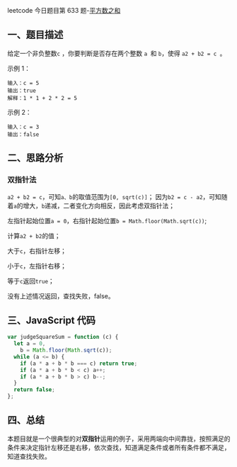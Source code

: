 <!--
 * @Author: 朽木白
 * @Date: 2022-07-01 00:09:29
 * @LastEditors: 1547702880@qq.com
 * @LastEditTime: 2022-07-01 00:10:00
 * @Description:
-->

leetcode 今日题目第 633 题-[平方数之和](https://leetcode-cn.com/problems/sum-of-square-numbers/)

## 一、题目描述

给定一个非负整数`c` ，你要判断是否存在两个整数 `a `和 `b`，使得 `a2 + b2 = c `。

示例 1：

```
输入：c = 5
输出：true
解释：1 * 1 + 2 * 2 = 5
```

示例 2：

```
输入：c = 3
输出：false
```

## 二、思路分析

### 双指针法

`a2 + b2 = c`，可知`a、b`的取值范围为`[0, sqrt(c)]`；
因为`b2 = c - a2`，可知随着`a`的增大，`b`递减，二者变化方向相反，因此考虑双指针法；

左指针起始位置`a = 0`，右指针起始位置`b = Math.floor(Math.sqrt(c))`;

计算`a2 + b2`的值；

大于`c`，右指针左移；

小于`c`，左指针右移；

等于`c`返回`true`；

没有上述情况返回，查找失败，false。

## 三、JavaScript 代码

```js
var judgeSquareSum = function (c) {
  let a = 0,
    b = Math.floor(Math.sqrt(c));
  while (a <= b) {
    if (a * a + b * b === c) return true;
    if (a * a + b * b < c) a++;
    if (a * a + b * b > c) b--;
  }
  return false;
};
```

## 四、总结

本题目就是一个很典型的对**双指针**运用的例子，采用两端向中间靠拢，按照满足的条件来决定指针左移还是右移，依次查找，知道满足条件或者所有条件都不满足，知道查找失败。
